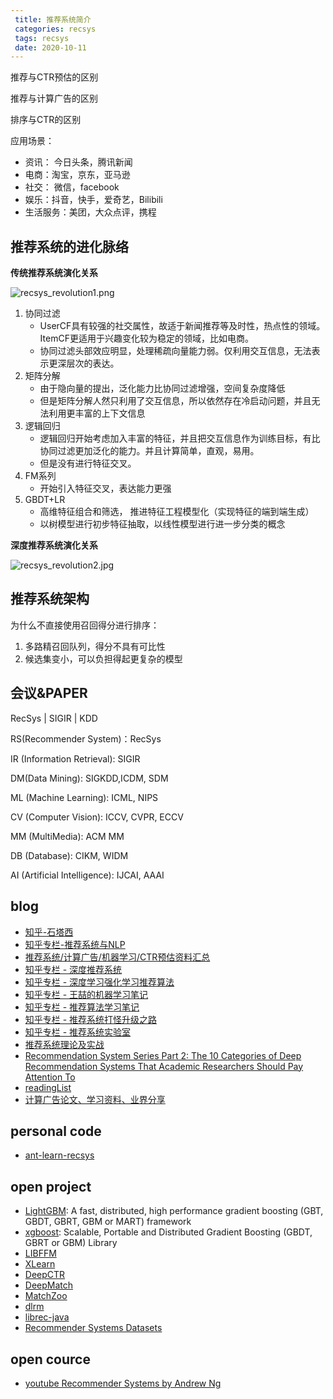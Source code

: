 ```yaml
---
 title: 推荐系统简介
 categories: recsys
 tags: recsys
 date: 2020-10-11
---
```


推荐与CTR预估的区别

推荐与计算广告的区别

排序与CTR的区别

应用场景：

- 资讯： 今日头条，腾讯新闻
- 电商：淘宝，京东，亚马逊
- 社交： 微信，facebook
- 娱乐：抖音，快手，爱奇艺，Bilibili
- 生活服务：美团，大众点评，携程


##  推荐系统的进化脉络

**传统推荐系统演化关系**

![recsys_revolution1.png](https://cdn.jsdelivr.net/gh/YeeKal/img_land/blog/notes_img_backup/recsys/imgs/recsys_revolution1.png)

1. 协同过滤
    - UserCF具有较强的社交属性，故适于新闻推荐等及时性，热点性的领域。ItemCF更适用于兴趣变化较为稳定的领域，比如电商。
    - 协同过滤头部效应明显，处理稀疏向量能力弱。仅利用交互信息，无法表示更深层次的表达。
2. 矩阵分解
    - 由于隐向量的提出，泛化能力比协同过滤增强，空间复杂度降低
    - 但是矩阵分解人然只利用了交互信息，所以依然存在冷启动问题，并且无法利用更丰富的上下文信息
3. 逻辑回归
    - 逻辑回归开始考虑加入丰富的特征，并且把交互信息作为训练目标，有比协同过滤更加泛化的能力。并且计算简单，直观，易用。
    - 但是没有进行特征交叉。
4. FM系列
    - 开始引入特征交叉，表达能力更强
5. GBDT+LR
    - 高维特征组合和筛选， 推进特征工程模型化（实现特征的端到端生成）
    - 以树模型进行初步特征抽取，以线性模型进行进一步分类的概念

**深度推荐系统演化关系**

![recsys_revolution2.jpg](https://cdn.jsdelivr.net/gh/YeeKal/img_land/blog/notes_img_backup/recsys/imgs/recsys_revolution2.jpg)


## 推荐系统架构

为什么不直接使用召回得分进行排序：
1. 多路精召回队列，得分不具有可比性
2. 候选集变小，可以负担得起更复杂的模型



## 会议&PAPER

RecSys | SIGIR | KDD

RS(Recommender System)：RecSys

IR (Information Retrieval): SIGIR

DM(Data Mining): SIGKDD,ICDM, SDM

ML (Machine Learning): ICML, NIPS

CV (Computer Vision): ICCV, CVPR, ECCV

MM (MultiMedia): ACM MM

DB (Database): CIKM, WIDM

AI (Artificial Intelligence): IJCAI, AAAI

## blog

- [知乎-石塔西](https://www.zhihu.com/people/si-ta-xi/posts)
- [知乎专栏-推荐系统与NLP](https://www.zhihu.com/column/c_1068100809786458112)
- [推荐系统/计算广告/机器学习/CTR预估资料汇总](https://awesomeopensource.com/project/mJackie/RecSys)
- [知乎专栏 - 深度推荐系统](https://www.zhihu.com/column/deep-recsys)
- [知乎专栏 - 深度学习强化学习推荐算法](https://www.zhihu.com/column/c_1122565407583678464)
- [知乎专栏 - 王喆的机器学习笔记](https://zhuanlan.zhihu.com/wangzhenotes)
- [知乎专栏 - 推荐算法学习笔记](https://www.zhihu.com/column/c_1223287189188190208)
- [知乎专栏 - 推荐系统打怪升级之路](https://www.zhihu.com/column/c_1112294571937193984)
- [知乎专栏 - 推荐系统实验室](https://www.zhihu.com/column/wangziji)
- [推荐系统理论及实战](https://www.jianshu.com/nb/21403842)
- [Recommendation System Series Part 2: The 10 Categories of Deep Recommendation Systems That Academic Researchers Should Pay Attention To](https://towardsdatascience.com/recommendation-system-series-part-2-the-10-categories-of-deep-recommendation-systems-that-189d60287b58)
- [readingList](https://github.com/DeepGraphLearning/RecommenderSystems/blob/master/readingList.md)
- [计算广告论文、学习资料、业界分享](https://github.com/wzhe06/Ad-papers)


## personal code

- [ant-learn-recsys](https://github.com/peiss/ant-learn-recsys/tree/08f8df7d158706716e9323424f8085d01b047366)


## open project

- [LightGBM](https://github.com/Microsoft/LightGBM): A fast, distributed, high performance gradient boosting (GBT, GBDT, GBRT, GBM or MART) framework
- [xgboost](https://github.com/dmlc/xgboost): Scalable, Portable and Distributed Gradient Boosting (GBDT, GBRT or GBM) Library
- [LIBFFM]()
- [XLearn](https://github.com/aksnzhy/xlearn)
- [DeepCTR](https://github.com/shenweichen/DeepCTR)
- [DeepMatch](https://github.com/shenweichen/DeepMatch)
- [MatchZoo](https://github.com/NTMC-Community/MatchZoo)
- [dlrm](https://github.com/facebookresearch/dlrm)
- [librec-java]()
- [Recommender Systems Datasets](https://cseweb.ucsd.edu/~jmcauley/datasets.html)

## open cource

- [youtube Recommender Systems by Andrew Ng](https://www.youtube.com/watch?v=giIXNoiqO_U&list=PL-6SiIrhTAi6x4Oq28s7yy94ubLzVXabj)
